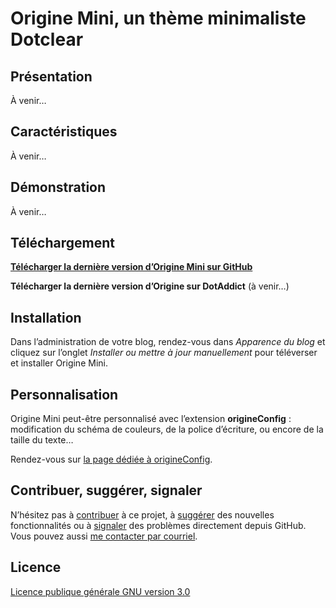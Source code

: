 # Origine Mini, un thème minimaliste Dotclear

## Présentation

À venir…

## Caractéristiques

À venir…

## Démonstration

À venir…

## Téléchargement

**[Télécharger la dernière version d’Origine Mini sur GitHub](https://github.com/te2dy/origine-mini/releases/latest)**

**Télécharger la dernière version d’Origine sur DotAddict** (à venir…)

## Installation

Dans l’administration de votre blog, rendez-vous dans _Apparence du blog_ et cliquez sur l’onglet _Installer ou mettre à jour manuellement_ pour téléverser et installer Origine Mini.

## Personnalisation

Origine Mini peut-être personnalisé avec l’extension **origineConfig** : modification du schéma de couleurs, de la police d’écriture, ou encore de la taille du texte…

Rendez-vous sur [la page dédiée à origineConfig](https://github.com/te2dy/origineConfig).

## Contribuer, suggérer, signaler

N’hésitez pas à [contribuer](https://github.com/te2dy/origine-mini/pulls) à ce projet, à [suggérer](https://github.com/te2dy/origine-mini/issues) des nouvelles fonctionnalités ou à [signaler](https://github.com/te2dy/origine-mini/issues) des problèmes directement depuis GitHub. Vous pouvez aussi [me contacter par courriel](mailto:zozxebpyr@mozmail.com).

## Licence

[Licence publique générale GNU version 3.0](https://github.com/te2dy/origine/blob/master/LICENSE)

